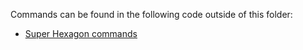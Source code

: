 Commands can be found in the following code outside of this folder:

- [Super Hexagon commands](../../event-client/rewards/SuperHexagonBreak/Interactions.cs)